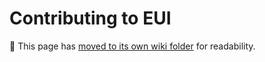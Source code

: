 # Contributing to EUI

👋 This page has [moved to its own wiki folder](./wiki/contributing-to-eui) for readability.
